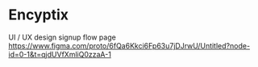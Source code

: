 # Encyptix
UI / UX design
signup flow page
https://www.figma.com/proto/6fQa6Kkci6Fp63u7jDJrwU/Untitled?node-id=0-1&t=qjdUVfXmliQ0zzaA-1

